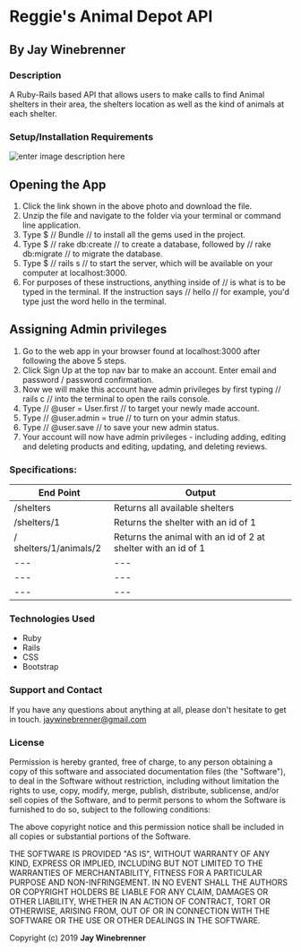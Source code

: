 # Reggie's Animal Depot API

## By **Jay Winebrenner**

### Description

A Ruby-Rails based API that allows users to make calls to find Animal shelters in their area, the shelters location as well as the kind of animals at each shelter.

### Setup/Installation Requirements

![enter image description here](https://i.imgur.com/KW12jKc.jpg "read")

## Opening the App
 1. Click the link shown in the above photo and download the file.
 2. Unzip the file and navigate to the folder via your terminal or command line application.
 3. Type $ // Bundle // to install all the gems used in the project.
 4. Type $ // rake db:create // to create a database, followed by // rake db:migrate // to migrate the database.
 4. Type $ // rails s  // to start the server, which will be available on your computer at localhost:3000.
 5. For purposes of these instructions, anything inside of // is what is to be typed in the terminal. If the instruction says // hello // for example, you'd type just the word hello in the terminal.

## Assigning Admin privileges
1. Go to the web app in your browser found at localhost:3000 after following the above 5 steps.
2. Click Sign Up at the top nav bar to make an account. Enter email and password / password confirmation.
3. Now we will make this account have admin privileges by first typing // rails c // into the terminal to open the rails console.
4. Type // @user = User.first // to target your newly made account.
5. Type // @user.admin = true // to turn on your admin status.
6. Type // @user.save // to save your new admin status.
7. Your account will now have admin privileges - including adding, editing and deleting products and editing, updating, and deleting reviews.

### Specifications:

|End Point |Output|
|---|---|
| /shelters | Returns all available shelters |
| /shelters/1 | Returns the shelter with an id of 1 |
| / shelters/1/animals/2| Returns the animal with an id of 2 at shelter with an id of 1 |
|---|---|
|---|---|
|---|---|


### Technologies Used

 - Ruby
 - Rails
 - CSS
 - Bootstrap

### Support and Contact

If you have any questions about anything at all, please don't hesitate to get in touch. jaywinebrenner@gmail.com


### License

Permission is hereby granted, free of charge, to any person obtaining a copy of this software and associated documentation files (the "Software"), to deal in the Software without restriction, including without limitation the rights to use, copy, modify, merge, publish, distribute, sublicense, and/or sell copies of the Software, and to permit persons to whom the Software is furnished to do so, subject to the following conditions:

The above copyright notice and this permission notice shall be included in all copies or substantial portions of the Software.

THE SOFTWARE IS PROVIDED "AS IS", WITHOUT WARRANTY OF ANY KIND, EXPRESS OR IMPLIED, INCLUDING BUT NOT LIMITED TO THE WARRANTIES OF MERCHANTABILITY, FITNESS FOR A PARTICULAR PURPOSE AND NON-INFRINGEMENT. IN NO EVENT SHALL THE AUTHORS OR COPYRIGHT HOLDERS BE LIABLE FOR ANY CLAIM, DAMAGES OR OTHER LIABILITY, WHETHER IN AN ACTION OF CONTRACT, TORT OR OTHERWISE, ARISING FROM, OUT OF OR IN CONNECTION WITH THE SOFTWARE OR THE USE OR OTHER DEALINGS IN THE SOFTWARE.

Copyright (c) 2019 **Jay Winebrenner**
